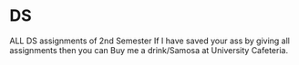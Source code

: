 # DS
ALL DS assignments of  2nd Semester
If I have saved your ass by giving all assignments then you can Buy me a drink/Samosa at University Cafeteria.
